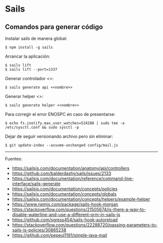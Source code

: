 # Sails

## Comandos para generar código

Instalar sails de manera global:

    $ npm install -g sails

Arrancar la aplicación:

    $ sails lift
    $ sails lift --port=1337

Generar controlador <<nombre>>:

    $ sails generate api <<nombre>>

Generar helper <<nombre>>:

    $ sails generate helper <<nombre>>

Para corregir el error ENOSPC en caso de presentarse:

    $ echo fs.inotify.max_user_watches=524288 | sudo tee -a /etc/sysctl.conf && sudo sysctl -p

Dejar de seguir versionando archivo pero sin eliminar:

    $ git update-index --assume-unchanged config/mail.js

---

Fuentes:

+ https://sailsjs.com/documentation/anatomy/api/controllers
+ https://github.com/balderdashy/sails/issues/2133
+ https://sailsjs.com/documentation/reference/command-line-interface/sails-generate
+ https://sailsjs.com/documentation/concepts/policies
+ https://sailsjs.com/documentation/concepts/globals
+ https://sailsjs.com/documentation/concepts/helpers/example-helper
+ https://www.npmjs.com/package/sails-hook-morgan
+ https://stackoverflow.com/questions/21505674/is-there-a-way-to-disable-waterline-and-use-a-different-orm-in-sails-js
+ https://github.com/sgress454/sails-hook-autoreload
+ https://stackoverflow.com/questions/22288720/passing-parameters-to-sails-js-policies/30865238
+ https://github.com/pepeul1191/simple-java-mail
